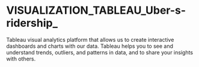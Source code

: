 # VISUALIZATION_TABLEAU_Uber-s-ridership_
Tableau visual analytics platform that allows us to create interactive dashboards and charts with our data. Tableau helps you to see and understand trends, outliers, and patterns in data, and to share your insights with others. 
